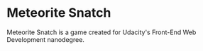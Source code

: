 Meteorite Snatch
===============================
Meteorite Snatch is a game created for Udacity's Front-End Web Development nanodegree.
